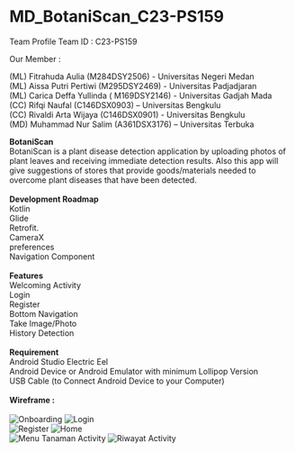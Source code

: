 # MD_BotaniScan_C23-PS159
Team Profile
Team ID : C23-PS159

Our Member :

(ML) Fitrahuda Aulia (M284DSY2506) - Universitas Negeri Medan </br>
(ML) Aissa Putri Pertiwi (M295DSY2469) - Universitas Padjadjaran</br>
(ML) Carica Deffa Yullinda ( M169DSY2146) - Universitas Gadjah Mada</br>
(CC) Rifqi Naufal (C146DSX0903) – Universitas Bengkulu</br>
(CC) Rivaldi Arta Wijaya (C146DSX0901) - Universitas Bengkulu</br>
(MD) Muhammad Nur Salim (A361DSX3176) – Universitas Terbuka</br>

**BotaniScan**</br>
BotaniScan is a plant disease detection application by uploading photos of plant leaves and receiving immediate detection results. Also this app will give suggestions of stores that provide goods/materials needed to overcome plant diseases that have been detected. </br>
</br>
**Development Roadmap**</br>
Kotlin</br>
Glide</br>
Retrofit.</br>
CameraX</br>
preferences</br>
Navigation Component</br>
</br>
**Features**</br>
Welcoming Activity</br>
Login</br>
Register</br>
Bottom Navigation</br>
Take Image/Photo </br>
History Detection</br>
</br>
**Requirement**</br>
Android Studio Electric Eel</br>
Android Device or Android Emulator with minimum Lollipop Version</br>
USB Cable (to Connect Android Device to your Computer)</br>
</br>
**Wireframe :**</br>
</br>
![Onboarding](https://github.com/nursalim92/MD_BotaniScan_C23-PS159/assets/56105983/dc74b118-6a60-428e-9d25-12090c1f60f3)
![Login](https://github.com/nursalim92/MD_BotaniScan_C23-PS159/assets/56105983/3936c22e-14f1-43c7-8679-563c54fb5282)</br>
![Register](https://github.com/nursalim92/MD_BotaniScan_C23-PS159/assets/56105983/8451fc05-c712-432c-9c27-2440c39e03f8)
![Home](https://github.com/nursalim92/MD_BotaniScan_C23-PS159/assets/56105983/978c277e-2ff9-4d4b-8b75-a99b53bd5ad7)</br>
![Menu Tanaman Activity](https://github.com/nursalim92/MD_BotaniScan_C23-PS159/assets/56105983/6eeda2c7-a044-4131-9354-8b8d2d617448)
![Riwayat Activity](https://github.com/nursalim92/MD_BotaniScan_C23-PS159/assets/56105983/1fd022fd-8ce6-424a-9acc-0c66cf042b10)

